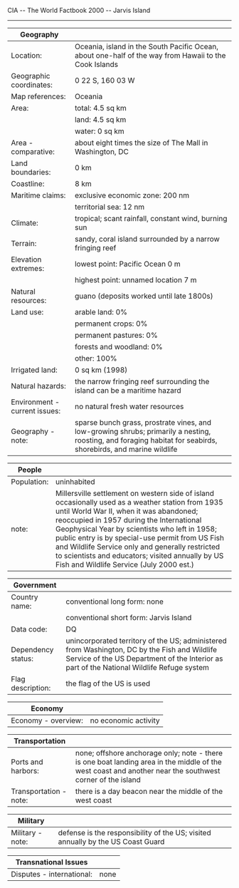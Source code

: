 CIA -- The World Factbook 2000 -- Jarvis Island

  ----------------------------------- -----------------------------------

| Geography |   |
| --- | --- |
| Location: | Oceania, island in the South Pacific Ocean, about one-half of the way from Hawaii to the Cook Islands |
| Geographic coordinates: | 0 22 S, 160 03 W |
| Map references: | Oceania |
| Area: | total: 4.5 sq km |
|  | land: 4.5 sq km |
|  | water: 0 sq km |
| Area - comparative: | about eight times the size of The Mall in Washington, DC |
| Land boundaries: | 0 km |
| Coastline: | 8 km |
| Maritime claims: | exclusive economic zone: 200 nm |
|  | territorial sea: 12 nm |
| Climate: | tropical; scant rainfall, constant wind, burning sun |
| Terrain: | sandy, coral island surrounded by a narrow fringing reef |
| Elevation extremes: | lowest point: Pacific Ocean 0 m |
|  | highest point: unnamed location 7 m |
| Natural resources: | guano (deposits worked until late 1800s) |
| Land use: | arable land: 0% |
|  | permanent crops: 0% |
|  | permanent pastures: 0% |
|  | forests and woodland: 0% |
|  | other: 100% |
| Irrigated land: | 0 sq km (1998) |
| Natural hazards: | the narrow fringing reef surrounding the island can be a maritime hazard |
| Environment - current issues: | no natural fresh water resources |
| Geography - note: | sparse bunch grass, prostrate vines, and low-growing shrubs; primarily a nesting, roosting, and foraging habitat for seabirds, shorebirds, and marine wildlife |

| People |   |
| --- | --- |
| Population: | uninhabited |
| note: | Millersville settlement on western side of island occasionally used as a weather station from 1935 until World War II, when it was abandoned; reoccupied in 1957 during the International Geophysical Year by scientists who left in 1958; public entry is by special-use permit from US Fish and Wildlife Service only and generally restricted to scientists and educators; visited annually by US Fish and Wildlife Service (July 2000 est.) |

| Government |   |
| --- | --- |
| Country name: | conventional long form: none |
|  | conventional short form: Jarvis Island |
| Data code: | DQ |
| Dependency status: | unincorporated territory of the US; administered from Washington, DC by the Fish and Wildlife Service of the US Department of the Interior as part of the National Wildlife Refuge system |
| Flag description: | the flag of the US is used |

| Economy |   |
| --- | --- |
| Economy - overview: | no economic activity |

| Transportation |   |
| --- | --- |
| Ports and harbors: | none; offshore anchorage only; note - there is one boat landing area in the middle of the west coast and another near the southwest corner of the island |
| Transportation - note: | there is a day beacon near the middle of the west coast |

| Military |   |
| --- | --- |
| Military - note: | defense is the responsibility of the US; visited annually by the US Coast Guard |

| Transnational Issues |   |
| --- | --- |
| Disputes - international: | none |
